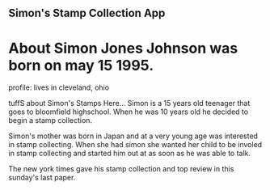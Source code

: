 Simon's Stamp Collection App
---

# About Simon Jones Johnson was born on may 15 1995. 
profile: lives in cleveland, ohio

tuffS about Simon's Stamps Here... Simon is a 15 years old teenager that goes to bloomfield highschool. When he was 10 years old he decided to begin a stamp collection. 

Simon's mother was born in Japan and at a very young age was interested in stamp collecting. When she had simon she wanted her child to be involed in stamp collecting and started him out at as soon as he was able to talk. 

The new york times gave his stamp collection and top review in this sunday's last paper. 
